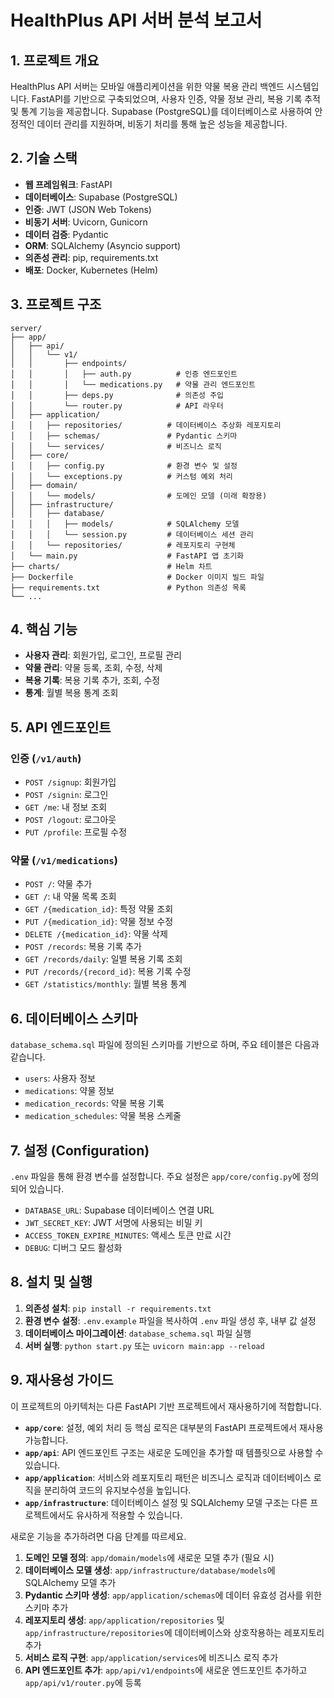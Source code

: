 # HealthPlus API 서버 분석 보고서

## 1. 프로젝트 개요

HealthPlus API 서버는 모바일 애플리케이션을 위한 약물 복용 관리 백엔드 시스템입니다. FastAPI를 기반으로 구축되었으며, 사용자 인증, 약물 정보 관리, 복용 기록 추적 및 통계 기능을 제공합니다. Supabase (PostgreSQL)를 데이터베이스로 사용하여 안정적인 데이터 관리를 지원하며, 비동기 처리를 통해 높은 성능을 제공합니다.

## 2. 기술 스택

- **웹 프레임워크**: FastAPI
- **데이터베이스**: Supabase (PostgreSQL)
- **인증**: JWT (JSON Web Tokens)
- **비동기 서버**: Uvicorn, Gunicorn
- **데이터 검증**: Pydantic
- **ORM**: SQLAlchemy (Asyncio support)
- **의존성 관리**: pip, requirements.txt
- **배포**: Docker, Kubernetes (Helm)

## 3. 프로젝트 구조

```
server/
├── app/
│   ├── api/
│   │   └── v1/
│   │       ├── endpoints/
│   │       │   ├── auth.py          # 인증 엔드포인트
│   │       │   └── medications.py   # 약물 관리 엔드포인트
│   │       ├── deps.py              # 의존성 주입
│   │       └── router.py            # API 라우터
│   ├── application/
│   │   ├── repositories/          # 데이터베이스 추상화 레포지토리
│   │   ├── schemas/               # Pydantic 스키마
│   │   └── services/              # 비즈니스 로직
│   ├── core/
│   │   ├── config.py              # 환경 변수 및 설정
│   │   └── exceptions.py          # 커스텀 예외 처리
│   ├── domain/
│   │   └── models/                # 도메인 모델 (미래 확장용)
│   ├── infrastructure/
│   │   ├── database/
│   │   │   ├── models/            # SQLAlchemy 모델
│   │   │   └── session.py         # 데이터베이스 세션 관리
│   │   └── repositories/          # 레포지토리 구현체
│   └── main.py                    # FastAPI 앱 초기화
├── charts/                        # Helm 차트
├── Dockerfile                     # Docker 이미지 빌드 파일
├── requirements.txt               # Python 의존성 목록
└── ...
```

## 4. 핵심 기능

- **사용자 관리**: 회원가입, 로그인, 프로필 관리
- **약물 관리**: 약물 등록, 조회, 수정, 삭제
- **복용 기록**: 복용 기록 추가, 조회, 수정
- **통계**: 월별 복용 통계 조회

## 5. API 엔드포인트

### 인증 (`/v1/auth`)
- `POST /signup`: 회원가입
- `POST /signin`: 로그인
- `GET /me`: 내 정보 조회
- `POST /logout`: 로그아웃
- `PUT /profile`: 프로필 수정

### 약물 (`/v1/medications`)
- `POST /`: 약물 추가
- `GET /`: 내 약물 목록 조회
- `GET /{medication_id}`: 특정 약물 조회
- `PUT /{medication_id}`: 약물 정보 수정
- `DELETE /{medication_id}`: 약물 삭제
- `POST /records`: 복용 기록 추가
- `GET /records/daily`: 일별 복용 기록 조회
- `PUT /records/{record_id}`: 복용 기록 수정
- `GET /statistics/monthly`: 월별 복용 통계

## 6. 데이터베이스 스키마

`database_schema.sql` 파일에 정의된 스키마를 기반으로 하며, 주요 테이블은 다음과 같습니다.

- `users`: 사용자 정보
- `medications`: 약물 정보
- `medication_records`: 약물 복용 기록
- `medication_schedules`: 약물 복용 스케줄

## 7. 설정 (Configuration)

`.env` 파일을 통해 환경 변수를 설정합니다. 주요 설정은 `app/core/config.py`에 정의되어 있습니다.

- `DATABASE_URL`: Supabase 데이터베이스 연결 URL
- `JWT_SECRET_KEY`: JWT 서명에 사용되는 비밀 키
- `ACCESS_TOKEN_EXPIRE_MINUTES`: 액세스 토큰 만료 시간
- `DEBUG`: 디버그 모드 활성화

## 8. 설치 및 실행

1.  **의존성 설치**: `pip install -r requirements.txt`
2.  **환경 변수 설정**: `.env.example` 파일을 복사하여 `.env` 파일 생성 후, 내부 값 설정
3.  **데이터베이스 마이그레이션**: `database_schema.sql` 파일 실행
4.  **서버 실행**: `python start.py` 또는 `uvicorn main:app --reload`

## 9. 재사용성 가이드

이 프로젝트의 아키텍처는 다른 FastAPI 기반 프로젝트에서 재사용하기에 적합합니다.

- **`app/core`**: 설정, 예외 처리 등 핵심 로직은 대부분의 FastAPI 프로젝트에서 재사용 가능합니다.
- **`app/api`**: API 엔드포인트 구조는 새로운 도메인을 추가할 때 템플릿으로 사용할 수 있습니다.
- **`app/application`**: 서비스와 레포지토리 패턴은 비즈니스 로직과 데이터베이스 로직을 분리하여 코드의 유지보수성을 높입니다.
- **`app/infrastructure`**: 데이터베이스 설정 및 SQLAlchemy 모델 구조는 다른 프로젝트에서도 유사하게 적용할 수 있습니다.

새로운 기능을 추가하려면 다음 단계를 따르세요.

1.  **도메인 모델 정의**: `app/domain/models`에 새로운 모델 추가 (필요 시)
2.  **데이터베이스 모델 생성**: `app/infrastructure/database/models`에 SQLAlchemy 모델 추가
3.  **Pydantic 스키마 생성**: `app/application/schemas`에 데이터 유효성 검사를 위한 스키마 추가
4.  **레포지토리 생성**: `app/application/repositories` 및 `app/infrastructure/repositories`에 데이터베이스와 상호작용하는 레포지토리 추가
5.  **서비스 로직 구현**: `app/application/services`에 비즈니스 로직 추가
6.  **API 엔드포인트 추가**: `app/api/v1/endpoints`에 새로운 엔드포인트 추가하고 `app/api/v1/router.py`에 등록
